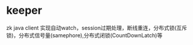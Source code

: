 # keeper
zk java client
实现自动watch，session过期处理，断线重连，分布式锁(互斥锁)，分布式信号量(samephore),分布式闭锁(CountDownLatch)等 

